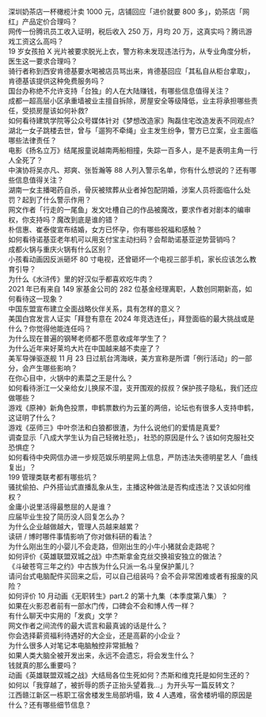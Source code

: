 深圳奶茶店一杯橄榄汁卖 1000 元，店铺回应「进价就要 800 多」，奶茶店「网红」产品定价合理吗？  
网传一份腾讯员工收入证明，税后收入 250 万，月均 20 万，这真实吗？腾讯游戏工资这么高吗？  
19 岁女孩拍 X 光片被要求脱光上衣，警方称未发现违法行为，从专业角度分析，医生这一要求合理吗？  
骑行者称到西安肯德基要水喝被店员骂出来，肯德基回应「其私自从柜台拿取」，肯德基该提供这种免费服务吗？  
国台办称绝不允许支持「台独」的人在大陆赚钱，有哪些信息值得关注？  
成都一超高层小区承重墙被业主擅自拆除，房屋安全等级降低，业主将承担哪些责任，受损房屋该如何补救?  
如何看待建筑学院等公众号媒体针对《梦想改造家》陶磊住宅改造发表不同观点?  
湖北一女子跳楼去世，曾与「遛狗不牵绳」业主发生纷争，警方已立案，业主面临哪些法律责任？  
电影《扬名立万》结尾报童说越南两船相撞，失踪一百多人，是不是表明主角一行人全死了？  
中演协将吴亦凡、郑爽、张哲瀚等 88 人列入警示名单，你有什么想说的？还有哪些信息值得关注？  
湖南一女主播喝药自杀，骨灰被殡葬从业者掉包配阴婚，涉案人员将面临什么处罚？起到了什么警示作用？  
网文作者「行走的一尾鱼」发文吐槽自己的作品被魔改，要求作者对剧本的编审权，你支持吗？魔改到底是谁的错？  
朴信惠、崔泰俊宣布结婚，女方已怀孕，你有哪些祝福和感触？  
如何看待诺基亚老年机可以用支付宝主动扫码？会帮助诺基亚逆势营销吗？  
成都火锅与重庆火锅有什么区别？  
小孩看动画因反派砸坏 80 寸电视，还曾砸坏一个电视三部手机，家长应该怎么教育引导？  
为什么《水浒传》里的好汉似乎都喜欢吃牛肉？  
2021 年已有来自 149 家基金公司的 282 位基金经理离职，人数创同期新高，如何看待这一现象？  
中国东盟宣布建立全面战略伙伴关系，具有怎样的意义？  
美国白宫发言人证实「拜登有意在 2024 年竞选连任」，拜登面临的最大挑战或是什么？你觉得他能连任吗？  
为什么现在普遍的钢琴老师都不愿意收成年学生了？  
为什么近年来好莱坞大片在中国越来越不卖座了？  
美军导弹驱逐舰 11 月 23 日过航台湾海峡，美方宣称是所谓「例行活动」的一部分，会产生哪些影响？  
在你心目中，火锅中的素菜之王是什么？  
如何看待浙江一父亲给女儿换尿不湿，支开围观的叔叔？保护孩子隐私，我们还应做哪些？  
游戏《原神》新角色投票，申鹤票数约为云堇的两倍，论坛也有很多人支持申鹤，这证明了什么？  
游戏《巫师三》中叶奈法和白狼都很渣，为什么说他们的爱情是真爱?  
调查显示「八成大学生认为自己轻微社恐」，社恐的原因是什么？该如何克服社交恐惧症？  
如何看待中央网信办进一步规范娱乐明星网上信息，严防违法失德明星艺人「曲线复出」？  
199 管理类联考都有哪些坑？  
骚扰偷拍、户外搭讪式直播乱象从生，主播这种做法是否构成违法？又该如何维权？  
金庸小说里活得最憋屈的人是谁？  
应届毕业生投了简历没人回复怎么办？  
为什么企业越做越大，管理人员越来越累？  
读研 / 博时哪件事情影响了你对做科研的看法？  
为什么刚出生的小婴儿不会走路，但刚出生的小牛小猪就会走路呢？  
如何评价《英雄联盟双城之战》中杰斯拿金克丝交换祖安独立的做法？  
《斗破苍穹三年之约》中古族为什么只派一名斗皇保护薰儿？  
请问台式电脑配件买回来之后，可以自己组装吗？会不会非常困难或者有报废的风险？  
如何评价 10 月动画《无职转生》part.2 的第十九集（本季度第八集）？  
如果在火影忍者前有一部水门传，口碑会不会和博人传一样？  
有什么聊天中实用的「发疯」文学？  
网文作者之间流传的最大谎言和最真诚的话是什么？  
你会选择薪资福利待遇好的大企业，还是高薪的小企业？  
为什么很多人对笔记本电脑触控非常抵触？  
如果人类大脑全被开发出来，永远不会遗忘，将会发生什么？  
钱就真的那么重要吗？  
动画《英雄联盟双城之战》大结局各位生死如何？杰斯和维克托是如何生还的？  
如何以「我穿越了，被折辱的质子正抬头望着我…」为开头写一篇反转文？  
江西赣江新区一栋职工宿舍楼发生局部坍塌，致 4 人遇难，宿舍楼坍塌的原因是什么？还有哪些细节信息？  
